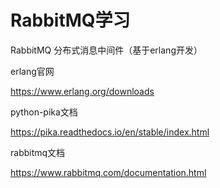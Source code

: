 # RabbitMQ学习

RabbitMQ
分布式消息中间件（基于erlang开发）

erlang官网

https://www.erlang.org/downloads

python-pika文档

https://pika.readthedocs.io/en/stable/index.html

rabbitmq文档

https://www.rabbitmq.com/documentation.html